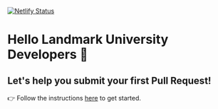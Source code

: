 [![Netlify Status](https://api.netlify.com/api/v1/badges/a88c9701-199b-4b60-935c-827bb046d843/deploy-status)](https://app.netlify.com/sites/techmeetslmu/deploys)

# Hello Landmark University Developers :wave:

## Let's help you submit your first Pull Request!

:point_right: Follow the instructions [here](https://gitstart.tech) to get started. 

